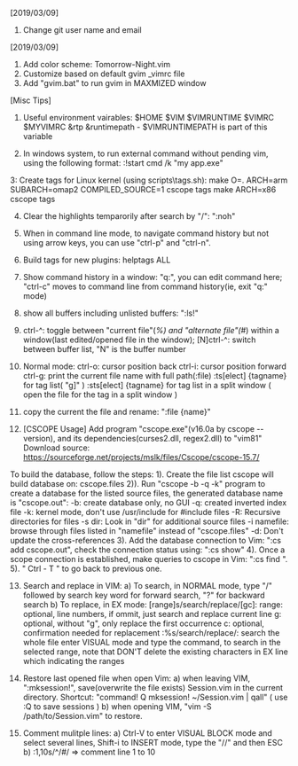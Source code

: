 
[2019/03/09]
1. Change git user name and email

[2019/03/09]
1. Add color scheme: Tomorrow-Night.vim
2. Customize based on default gvim _vimrc file
3. Add "gvim.bat" to run gvim in MAXMIZED window

[Misc Tips]
1. Useful environment vairables:
$HOME
$VIM
$VIMRUNTIME
$VIMRC
$MYVIMRC
&rtp
&runtimepath - $VIMRUNTIMEPATH is part of this variable

2. In windows system, to run external command without pending vim, using the following format:
:!start cmd /k "my app.exe"

3: Create tags for Linux kernel (using scripts\tags.sh):
make O=. ARCH=arm SUBARCH=omap2 COMPILED_SOURCE=1 cscope tags
make ARCH=x86 cscope tags

4. Clear the highlights temparorily after search by "/": ":noh"

5. When in command line mode, to navigate command history but not using arrow keys, you can use "ctrl-p" and "ctrl-n".

6. Build tags for new plugins: helptags ALL

7. Show command history in a window: "q:", you can edit command here; "ctrl-c" moves to command line from command history(ie, exit "q:" mode)

8. show all buffers including unlisted buffers: ":ls!" 

9. ctrl-^: toggle between "current file"(_%) and "alternate file"(_#) within a window(last edited/opened file in the window);
   [N]ctrl-^: switch between buffer list, "N" is the buffer number

10. Normal mode:
ctrl-o: cursor position back
ctrl-i: cursor position forward
ctrl-g: print the current file name with full path(:file) 
:ts[elect] {tagname} for tag list( "g]" )
:sts[elect] {tagname} for tag list in a split window ( open the file for the tag in a split window )

11. copy the current the file and rename: ":file {name}"

12. [CSCOPE Usage]
Add program "cscope.exe"(v16.0a by cscope --version), and its dependencies(curses2.dll, regex2.dll) to "vim81"
Download source: https://sourceforge.net/projects/mslk/files/Cscope/cscope-15.7/
 
To build the database, follow the steps:
1). Create the file list cscope will build database on: cscope.files
2)). Run "cscope -b -q -k" program to create a database for the listed source files, the generated database name
   is "cscope.out":
   -b: create database only, no GUI
   -q: created inverted index file
   -k: kernel mode, don't use /usr/include for #include files 
   -R: Recursive directories for files
   -s dir: Look in "dir" for additional source files
   -i namefile: browse through files listed in "namefile" instead of "cscope.files"
   -d: Don't update the cross-references
3). Add the database connection to Vim: ":cs add cscope.out", check the connection status using: ":cs show"
4). Once a scope connection is established, make queries to cscope in Vim: ":cs find <type> <symbol>".
5). " Ctrl - T " to go back to previous one.


13. Search and replace in VIM:
a) To search, in NORMAL mode, type "/" followed by search key word for forward search, "?" for backward search
b) To replace, in EX mode: [range]s/search/replace/[gc]:
    range: optional, line numbers, if ommit, just search and replace current line
	g: optional, without "g", only replace the first occurrence
	c: optional, confirmation needed for replacement
	:%s/search/replace/: search the whole file
	enter VISUAL mode and type the command, to search in the selected range, note that DON'T delete the existing characters in EX line which indicating the ranges

14. Restore last opened file when open Vim:
a) when leaving VIM, ":mksession!", save(overwrite the file exists) Session.vim in the current directory. 
   Shortcut: "command! Q mksession! ~/Session.vim | qall" ( use :Q to save sessions )
b) when opening VIM, "vim -S /path/to/Session.vim" to restore. 

15. Comment mulitple lines:
a) Ctrl-V to enter VISUAL BLOCK mode and select several lines, Shift-i to INSERT mode, type the "//" and then ESC
b) :1,10s/^/#/ => comment line 1 to 10

